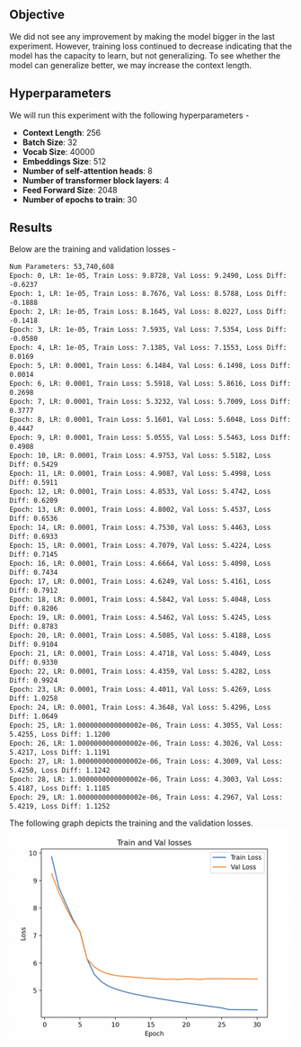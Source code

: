 ## Objective
We did not see any improvement by making the model bigger in the last experiment. However, training loss continued to decrease indicating that the model has the capacity to learn, but not generalizing. To see whether the model can generalize better, we may increase the context length.

## Hyperparameters
We will run this experiment with the following hyperparameters - 
- **Context Length**: 256
- **Batch Size**: 32
- **Vocab Size**: 40000
- **Embeddings Size**: 512
- **Number of self-attention heads**: 8
- **Number of transformer block layers**: 4
- **Feed Forward Size**: 2048
- **Number of epochs to train**: 30

## Results
Below are the training and validation losses -
```
Num Parameters: 53,740,608
Epoch: 0, LR: 1e-05, Train Loss: 9.8728, Val Loss: 9.2490, Loss Diff: -0.6237
Epoch: 1, LR: 1e-05, Train Loss: 8.7676, Val Loss: 8.5788, Loss Diff: -0.1888
Epoch: 2, LR: 1e-05, Train Loss: 8.1645, Val Loss: 8.0227, Loss Diff: -0.1418
Epoch: 3, LR: 1e-05, Train Loss: 7.5935, Val Loss: 7.5354, Loss Diff: -0.0580
Epoch: 4, LR: 1e-05, Train Loss: 7.1385, Val Loss: 7.1553, Loss Diff: 0.0169
Epoch: 5, LR: 0.0001, Train Loss: 6.1484, Val Loss: 6.1498, Loss Diff: 0.0014
Epoch: 6, LR: 0.0001, Train Loss: 5.5918, Val Loss: 5.8616, Loss Diff: 0.2698
Epoch: 7, LR: 0.0001, Train Loss: 5.3232, Val Loss: 5.7009, Loss Diff: 0.3777
Epoch: 8, LR: 0.0001, Train Loss: 5.1601, Val Loss: 5.6048, Loss Diff: 0.4447
Epoch: 9, LR: 0.0001, Train Loss: 5.0555, Val Loss: 5.5463, Loss Diff: 0.4908
Epoch: 10, LR: 0.0001, Train Loss: 4.9753, Val Loss: 5.5182, Loss Diff: 0.5429
Epoch: 11, LR: 0.0001, Train Loss: 4.9087, Val Loss: 5.4998, Loss Diff: 0.5911
Epoch: 12, LR: 0.0001, Train Loss: 4.8533, Val Loss: 5.4742, Loss Diff: 0.6209
Epoch: 13, LR: 0.0001, Train Loss: 4.8002, Val Loss: 5.4537, Loss Diff: 0.6536
Epoch: 14, LR: 0.0001, Train Loss: 4.7530, Val Loss: 5.4463, Loss Diff: 0.6933
Epoch: 15, LR: 0.0001, Train Loss: 4.7079, Val Loss: 5.4224, Loss Diff: 0.7145
Epoch: 16, LR: 0.0001, Train Loss: 4.6664, Val Loss: 5.4098, Loss Diff: 0.7434
Epoch: 17, LR: 0.0001, Train Loss: 4.6249, Val Loss: 5.4161, Loss Diff: 0.7912
Epoch: 18, LR: 0.0001, Train Loss: 4.5842, Val Loss: 5.4048, Loss Diff: 0.8206
Epoch: 19, LR: 0.0001, Train Loss: 4.5462, Val Loss: 5.4245, Loss Diff: 0.8783
Epoch: 20, LR: 0.0001, Train Loss: 4.5085, Val Loss: 5.4188, Loss Diff: 0.9104
Epoch: 21, LR: 0.0001, Train Loss: 4.4718, Val Loss: 5.4049, Loss Diff: 0.9330
Epoch: 22, LR: 0.0001, Train Loss: 4.4359, Val Loss: 5.4282, Loss Diff: 0.9924
Epoch: 23, LR: 0.0001, Train Loss: 4.4011, Val Loss: 5.4269, Loss Diff: 1.0258
Epoch: 24, LR: 0.0001, Train Loss: 4.3648, Val Loss: 5.4296, Loss Diff: 1.0649
Epoch: 25, LR: 1.0000000000000002e-06, Train Loss: 4.3055, Val Loss: 5.4255, Loss Diff: 1.1200
Epoch: 26, LR: 1.0000000000000002e-06, Train Loss: 4.3026, Val Loss: 5.4217, Loss Diff: 1.1191
Epoch: 27, LR: 1.0000000000000002e-06, Train Loss: 4.3009, Val Loss: 5.4250, Loss Diff: 1.1242
Epoch: 28, LR: 1.0000000000000002e-06, Train Loss: 4.3003, Val Loss: 5.4187, Loss Diff: 1.1185
Epoch: 29, LR: 1.0000000000000002e-06, Train Loss: 4.2967, Val Loss: 5.4219, Loss Diff: 1.1252
```

The following graph depicts the training and the validation losses.
![Loss](loss.png)
